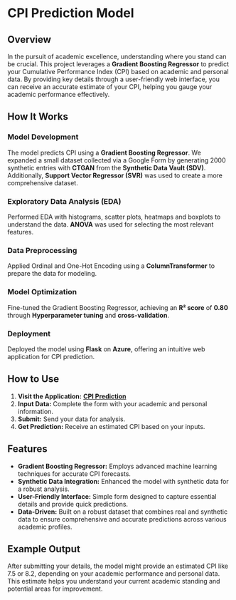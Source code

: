 # CPI Prediction Model

## Overview
In the pursuit of academic excellence, understanding where you stand can be crucial. This project leverages a **Gradient Boosting Regressor** to predict your Cumulative Performance Index (CPI) based on academic and personal data. By providing key details through a user-friendly web interface, you can receive an accurate estimate of your CPI, helping you gauge your academic performance effectively.

## How It Works

### Model Development
The model predicts CPI using a **Gradient Boosting Regressor**. We expanded a small dataset collected via a Google Form by generating 2000 synthetic entries with **CTGAN** from the **Synthetic Data Vault (SDV)**. Additionally, **Support Vector Regressor (SVR)** was used to create a more comprehensive dataset.

### Exploratory Data Analysis (EDA)
Performed EDA with histograms, scatter plots, heatmaps and boxplots to understand the data. **ANOVA** was used for selecting the most relevant features.

### Data Preprocessing
Applied Ordinal and One-Hot Encoding using a **ColumnTransformer** to prepare the data for modeling.

### Model Optimization
Fine-tuned the Gradient Boosting Regressor, achieving an **R² score** of **0.80** through **Hyperparameter tuning** and **cross-validation**.

### Deployment
Deployed the model using **Flask** on **Azure**, offering an intuitive web application for CPI prediction.

## How to Use

1. **Visit the Application:** [**CPI Prediction**](https://cpi-predictor-g3brcfdcece8a3g4.southeastasia-01.azurewebsites.net)
2. **Input Data:** Complete the form with your academic and personal information.
3. **Submit:** Send your data for analysis.
4. **Get Prediction:** Receive an estimated CPI based on your inputs.

## Features

- **Gradient Boosting Regressor:** Employs advanced machine learning techniques for accurate CPI forecasts.
- **Synthetic Data Integration:** Enhanced the model with synthetic data for a robust analysis.
- **User-Friendly Interface:** Simple form designed to capture essential details and provide quick predictions.
- **Data-Driven:** Built on a robust dataset that combines real and synthetic data to ensure comprehensive and accurate predictions across various academic profiles.

## Example Output
After submitting your details, the model might provide an estimated CPI like 7.5 or 8.2, depending on your academic performance and personal data. This estimate helps you understand your current academic standing and potential areas for improvement.
